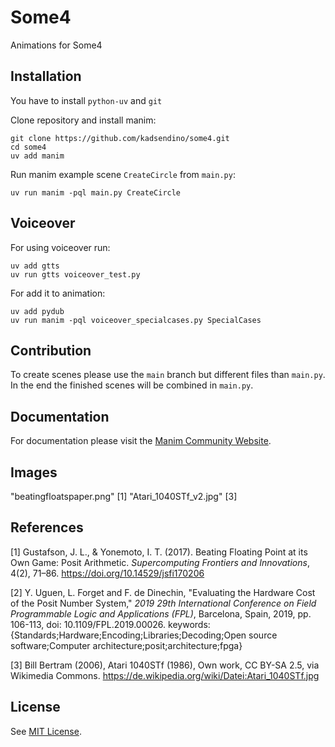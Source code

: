 # Some4

Animations for Some4

## Installation

You have to install `python-uv` and `git`

Clone repository and install manim:

```
git clone https://github.com/kadsendino/some4.git
cd some4
uv add manim
```

Run manim example scene `CreateCircle` from `main.py`:

```
uv run manim -pql main.py CreateCircle
```

## Voiceover

For using voiceover run:

```
uv add gtts
uv run gtts voiceover_test.py
```

For add it to animation:

```
uv add pydub
uv run manim -pql voiceover_specialcases.py SpecialCases
```

## Contribution

To create scenes please use the `main` branch but different files than `main.py`. In the end the finished scenes will be combined in `main.py`.

## Documentation

For documentation please visit the [Manim Community Website](https://docs.manim.community).


## Images

"beatingfloatspaper.png" [1]
"Atari_1040STf_v2.jpg" [3]


## References

[1] Gustafson, J. L., & Yonemoto, I. T. (2017). Beating Floating Point at its Own Game: Posit Arithmetic. *Supercomputing Frontiers and Innovations*, 4(2), 71–86. https://doi.org/10.14529/jsfi170206  

[2] Y. Uguen, L. Forget and F. de Dinechin, "Evaluating the Hardware Cost of the Posit Number System," *2019 29th International Conference on Field Programmable Logic and Applications (FPL)*, Barcelona, Spain, 2019, pp. 106-113, doi: 10.1109/FPL.2019.00026. keywords: {Standards;Hardware;Encoding;Libraries;Decoding;Open source software;Computer architecture;posit;architecture;fpga}  

[3] Bill Bertram (2006), Atari 1040STf (1986), Own work, CC BY-SA 2.5, via Wikimedia Commons. https://de.wikipedia.org/wiki/Datei:Atari_1040STf.jpg  


## License

See [MIT License](https://github.com/kadsendino/some4?tab=MIT-1-ov-file).
